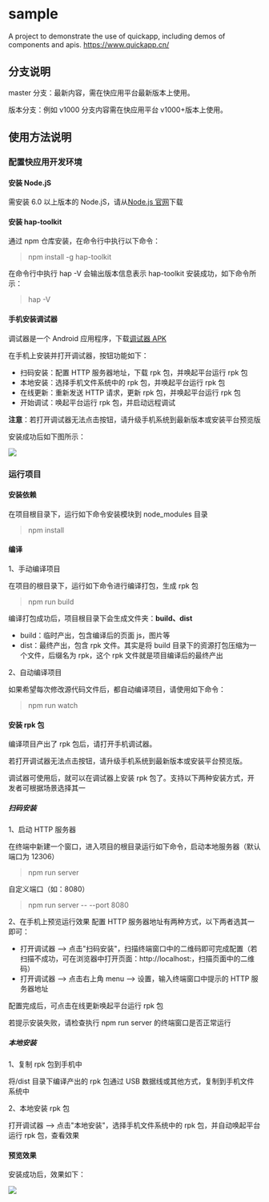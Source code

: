 # sample

A project to demonstrate the use of quickapp, including demos of components and apis. https://www.quickapp.cn/

## 分支说明

master 分支：最新内容，需在快应用平台最新版本上使用。

版本分支：例如 v1000 分支内容需在快应用平台 v1000+版本上使用。

## 使用方法说明

### 配置快应用开发环境

#### 安装 Node.jS

需安装 6.0 以上版本的 Node.jS，请从[Node.js 官网](https://nodejs.org/en/)下载

#### 安装 hap-toolkit

通过 npm 仓库安装，在命令行中执行以下命令：

> npm install -g hap-toolkit

在命令行中执行 hap -V 会输出版本信息表示 hap-toolkit 安装成功，如下命令所示：

> hap -V

#### 手机安装调试器

调试器是一个 Android 应用程序，下载[调试器 APK](https://statres.quickapp.cn/quickapp/quickapp/201806/file/quickapp_debugger.apk)

在手机上安装并打开调试器，按钮功能如下：

- 扫码安装：配置 HTTP 服务器地址，下载 rpk 包，并唤起平台运行 rpk 包
- 本地安装：选择手机文件系统中的 rpk 包，并唤起平台运行 rpk 包
- 在线更新：重新发送 HTTP 请求，更新 rpk 包，并唤起平台运行 rpk 包
- 开始调试：唤起平台运行 rpk 包，并启动远程调试

**注意**：若打开调试器无法点击按钮，请升级手机系统到最新版本或安装平台预览版

安装成功后如下图所示：

![](https://doc.quickapp.cn/tutorial/getting-started/build-environment.png)

### 运行项目

#### 安装依赖

在项目根目录下，运行如下命令安装模块到 node_modules 目录

> npm install

#### 编译

1、手动编译项目

在项目的根目录下，运行如下命令进行编译打包，生成 rpk 包

> npm run build

编译打包成功后，项目根目录下会生成文件夹：**build、dist**

- build：临时产出，包含编译后的页面 js，图片等
- dist：最终产出，包含 rpk 文件。其实是将 build 目录下的资源打包压缩为一个文件，后缀名为 rpk，这个 rpk 文件就是项目编译后的最终产出

2、自动编译项目

如果希望每次修改源代码文件后，都自动编译项目，请使用如下命令：

> npm run watch

#### 安装 rpk 包

编译项目产出了 rpk 包后，请打开手机调试器。

若打开调试器无法点击按钮，请升级手机系统到最新版本或安装平台预览版。

调试器可使用后，就可以在调试器上安装 rpk 包了。支持以下两种安装方式，开发者可根据场景选择其一

##### 扫码安装

1、启动 HTTP 服务器

在终端中新建一个窗口，进入项目的根目录运行如下命令，启动本地服务器（默认端口为 12306）

> npm run server

自定义端口（如：8080）

> npm run server -- --port 8080

2、在手机上预览运行效果
配置 HTTP 服务器地址有两种方式，以下两者选其一即可：

- 打开调试器 --> 点击"扫码安装"，扫描终端窗口中的二维码即可完成配置（若扫描不成功，可在浏览器中打开页面：http://localhost:<your port>，扫描页面中的二维码）
- 打开调试器 --> 点击右上角 menu --> 设置，输入终端窗口中提示的 HTTP 服务器地址

配置完成后，可点击在线更新唤起平台运行 rpk 包

若提示安装失败，请检查执行 npm run server 的终端窗口是否正常运行

##### 本地安装

1、复制 rpk 包到手机中

将<ProjectName>/dist 目录下编译产出的 rpk 包通过 USB 数据线或其他方式，复制到手机文件系统中

2、本地安装 rpk 包

打开调试器 --> 点击"本地安装"，选择手机文件系统中的 rpk 包，并自动唤起平台运行 rpk 包，查看效果

#### 预览效果

安装成功后，效果如下：

![](http://statres.quickapp.cn/quickapp/quickapp/201809/file/index-snapshot.png)

